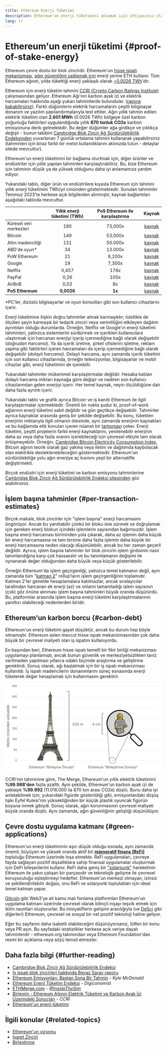 ```yaml
---
title: Ethereum Enerji Tüketimi
description: Ethereum'un enerji tüketimini anlamak için ihtiyacınız olan temel bilgiler.
lang: tr
---
```


# Ethereum'un enerji tüketimi {#proof-of-stake-energy}

Ethereum çevre dostu bir blok zincirdir. Ethereum'un [hisse ispatı mekanizması](/developers/docs/consensus-mechanisms/pos), [ağın güvenliğini sağlamak için](/developers/docs/consensus-mechanisms/pow) enerji yerine ETH kullanır. Tüm Ethereum ağının, yılda tükettiği enerji yaklaşık olarak [~0.0026 TWh](https://carbon-ratings.com/eth-report-2022)'dir.

Ethereum için enerji tüketim tahmini [CCRI (Crypto Carbon Ratings Institute)](https://carbon-ratings.com) çalışmasından geliyor. Ethereum Ağı'nın karbon ayak izi ve elektrik harcamaları hakkında aşağı yukarı tahminlerde bulundular. ([rapora bakabilirsiniz](https://carbon-ratings.com/eth-report-2022)). Farklı düğümlerin elektrik harcamalarını çeşitli biligisayar donanım ve yazılım yapılandırmalarıyla test ettiler. Ağın yıllık tahmin edilen elektrik tüketimi olan **2.601 MWh** (0.0026 TWh) bölgeye özel karbon yoğunluğu faktörleri uygulandığında yıllık **870 tonluk CO2e** karbon emisyonuna denk gelmektedir. Bu değer düğümler ağa girdikçe ve çıktıkça değişir - bunun takibini [Cambridge Blok Zincir Ağ Sürdürülebilirlik Endeksinden](https://ccaf.io/cbnsi/ethereum) yuvarlanan 7 günlük ortalama tahmini kullanarak yapabilirsiniz (tahminleri için biraz farklı bir metot kullandıklarını aklınızda tutun - detaylar sitede mevcuttur).

Ethereum'un enerji tüketimini bir bağlama oturtmak için, diğer ürünler ve endüstriler için yıllık yapılan tahminleri karşılaştırabiliriz. Bu, bize Ethereum için tahminin düşük ya da yüksek olduğunu daha iyi anlamamıza yardım ediyor.

<EnergyConsumptionChart />

Yukarıdaki tablo, diğer ürün ve endüstrilere kıyasla Ethereum için tahmini yıllık enerji tüketimini TWh/yıl cinsinden göstermektedir. Sunulan tahminler Temmuz 2023'te herkese açık bilgilerden alınmıştır, kaynak bağlantıları aşağıdaki tabloda mevcuttur.

|                         | Yıllık enerji tüketimi (TWh) | PoS Ethereum ile karşılaştırma |                                                                                      Kaynak                                                                                       |
|:----------------------- |:----------------------------:|:------------------------------:|:---------------------------------------------------------------------------------------------------------------------------------------------------------------------------------:|
| Küresel veri merkezleri |             190              |            73,000x             |                                    [kaynak](https://www.iea.org/commentaries/data-centres-and-energy-from-global-headlines-to-local-headaches)                                    |
| Bitcoin                 |             149              |            53,000x             |                                                                 [kaynak](https://ccaf.io/cbnsi/cbeci/comparisons)                                                                 |
| Altın madenciliği       |             131              |            50.000x             |                                                                 [kaynak](https://ccaf.io/cbnsi/cbeci/comparisons)                                                                 |
| ABD'de oyun\*         |              34              |            13.000x             |                 [kaynak](https://www.researchgate.net/publication/336909520_Toward_Greener_Gaming_Estimating_National_Energy_Use_and_Energy_Efficiency_Potential)                 |
| PoW Ethereum            |              21              |             8,100x             |                                                                    [kaynak](https://ccaf.io/cbnsi/ethereum/1)                                                                     |
| Google                  |              19              |             7,300x             |                                           [kaynak](https://www.gstatic.com/gumdrop/sustainability/google-2022-environmental-report.pdf)                                           |
| Netflix                 |            0,457             |              176x              | [kaynak](https://assets.ctfassets.net/4cd45et68cgf/7B2bKCqkXDfHLadrjrNWD8/e44583e5b288bdf61e8bf3d7f8562884/2021_US_EN_Netflix_EnvironmentalSocialGovernanceReport-2021_Final.pdf) |
| PayPal                  |             0,26             |              100x              |                                  [kaynak](https://s202.q4cdn.com/805890769/files/doc_downloads/global-impact/CDP_Climate_Change_PayPal-(1).pdf)                                   |
| AirBnB                  |             0,02             |               8x               |                               [kaynak](https://s26.q4cdn.com/656283129/files/doc_downloads/governance_doc_updated/Airbnb-ESG-Factsheet-(Final).pdf)                               |
| **PoS Ethereum**        |          **0,0026**          |             **1x**             |                                                               [kaynak](https://carbon-ratings.com/eth-report-2022)                                                                |

\*PC'ler, dizüstü bilgisayarlar ve oyun konsolları gibi son kullanıcı cihazlarını içerir.

Enerji tüketimine ilişkin doğru tahminler almak karmaşıktır; özellikle de ölçülen şeyin karmaşık bir tedarik zinciri veya verimliliğini etkileyen dağıtım ayrıntıları olduğu durumlarda. Örneğin, Netflix ve Google'ın enerji tüketimi tahminleri, yalnızca sistemlerini sürdürmek ve içerikleri kullanıcılara ulaştırmak için harcanan enerjiyi içerip içermediğine bağlı olarak değişebilir (_doğrudan harcama_). Ya da içerik üretme, şirket ofislerini işletme, reklam yapma gibi faktörleri içeren harcamaları da içerip içermediğine bağlı olarak değişebilir (_dolaylı harcama_). Dolaylı harcama, aynı zamanda içerik tüketimi için son kullanıcı cihazlarında, örneğin televizyonlar, bilgisayarlar ve mobil cihazlar gibi, enerji tüketimini de içerebilir.

Yukarıdaki tahminler mükemmel karşılaştırmalar değildir. Hesaba katılan dolaylı harcama miktarı kaynağa göre değişir ve nadiren son kullanıcı cihazlarından gelen enerjiyi içerir. Her temel kaynak, neyin ölçüldüğüne dair daha fazla ayrıntı içerir.

Yukarıdaki tablo ve grafik ayrıca Bitcoin ve iş kanıtlı Ethereum ile ilgili karşılaştırmalar içermektedir. Önemli bir nokta şudur ki, proof-of-work ağlarının enerji tüketimi sabit değildir ve gün geçtikçe değişebilir. Tahminler ayrıca kaynaklar arasında geniş bir şekilde değişebilir. Bu konu, tüketilen enerjinin miktarıyla ilgili olmanın ötesinde, aynı zamanda enerjinin kaynakları ve bu bağlamda etik konuları içeren nüanslı bir [tartışmayı](https://www.coindesk.com/business/2020/05/19/the-last-word-on-bitcoins-energy-consumption/) çeker. Enerji tüketimi, çeşitli projelerin farklı enerji kaynaklarını, yenilenebilir enerjinin daha az veya daha fazla oranını içerebileceği için çevresel etkiyle tam olarak örtüşmeyebilir. Örneğin, [Cambridge Bitcoin Electricity Consumption Index](https://ccaf.io/cbnsi/cbeci/comparisons), Bitcoin ağının teorik olarak gaz yakma veya iletim ve dağıtımda kaybolacak olan elektrikle desteklenebileceğini göstermektedir. Ethereum'un sürdürülebiliğe yolu ağın enerjiye aç kısmını yeşil bir alternatifle değiştirmekti.

Birçok endüstri için enerji tüketimi ve karbon emisyonu tahminlerine [Cambridge Blok Zincir Ağ Sürdürülebilirlik Endeksi sitesinden](https://ccaf.io/cbnsi/ethereum) göz atabilirsiniz.

## İşlem başına tahminler {#per-transaction-estimates}

Birçok makale, blok zincirler için "işlem başına" enerji harcamasını öngörüyor. Ancak bu yanıltabilir çünkü bir bloku öne sürmek ve doğrulamak için gereken enerji blokun içindeki işlemlerin sayısından bağımsızdır. İşlem başına enerji harcaması biriminden yola çıkarak, daha az işlemin daha küçük bir enerji harcamasına ve tam tersine daha fazla işlemin daha büyük bir enerji harcamasına neden olacağı düşünülebilir, ancak bu her zaman geçerli değildir. Ayrıca, işlem başına tahminler bir blok zincirin işlem girdisinin nasıl tanımlandığına karşı çok hassasstır ve bu tanımlamanın değişimi ile oynanarak değer olduğundan daha büyük veya küçük gösterilebilir.

Örneğin Ethereum'da işlem geçirgenliği, yalnızca temel katmanın değil, aynı zamanda tüm "[katman 2](/layer-2/)" rollup'ların işlem geçirgenliğinin toplamıdır. Katman 2'ler genelde hesaplamalara katılmazlar, ancak sıralayıcılar tarafından harcanan ek enerji (az) ve onların tamamladığı işlem sayısının (çok) göz önüne alınması işlem başına tahminleri büyük oranda düşürürdü. Bu, platformlar arasında işlem başına enerji tüketimi karşılaştırmalarının yanıltıcı olabileceği nedenlerden biridir.

## Ethereum'un karbon borcu {#carbon-debt}

Ethereum'un enerji tüketimi gayet düşüktür, ancak bu durum hep böyle olmamıştır. Ethereum aslen mevcut hisse ispatı mekanizmasından çok daha büyük bir çevresel maliyeti olan iş ispatını kullanıyordu.

En başından beri, Ethereum hisse ispatı temelli bir fikir birliği mekanizması uygulamayı planlamıştı, ancak bunun güvenlik ve merkeziyetsizlikten taviz verilmeden yapılması yıllarca odaklı biçimde araştırma ve geliştirme gerektirdi. Sonuç olarak, ağı başlatmak için bir iş ispatı mekanizması kullanıldı. İş ispatı madencilerin donanımlarını süreç esnasında enerji tüketerek değer hesaplamak için kullanmasını gerektirir.

![Soldaki Eyfel Kulesi'ni (330 metre uzunluğunda) Birleşim öncesi yüksek enerji tüketimini sembolize etmek için, 4 cm uzunluğunda bir Lego figürünü ise Birleşim sonrası enerji tüketiminden dramatik düşüşü temsil etmek için kullanarak Ethereum'un Birleşim öncesi ve sonrası enerji tüketiminin karşılaştırılması](energy_consumption_pre_post_merge.png)

CCRI'nin tahminine göre, The Merge, Ethereum'un yıllık elektrik tüketimini **%99.988'den** fazla azalttı. Aynı şekilde, Ethereum'un karbon ayak izi de yaklaşık **%99.992** (11.016.000 ila 870 ton arası CO2e) düştü. Bunu daha iyi anlatabilmek için, yukarıdaki figürde gösterildiği gibi, emisyonlardaki düşüş tıpkı Eyfel Kulesi'nin yüksekliğinden bir küçük plastik oyuncak figürün boyuna inmek gibiydi. Sonuç olarak, ağın korunmasının çevresel maliyeti büyük oranda düştü. Aynı zamanda, ağın güvenliğinin geliştiği düşünülüyor.

## Çevre dostu uygulama katmanı {#green-applications}

Ethereum'un enerji tüketiminin aşırı düşük olduğu esnada, aynı zamanda önemli, büyüyen ve yüksek oranda aktif bir [**rejeneratif finans (ReFi)**](/refi/) topluluğu Ethereum üzerinde inşa etmekte. ReFi uygulamaları, çevreye fayda sağlayan pozitif dışsallıklara sahip finansal uygulamalar oluşturmak için DeFi bileşenlerini kullanır. ReFi daha geniş bir ["solarpunk"](https://en.wikipedia.org/wiki/Solarpunk) hareketinin Ethereum ile yakın çalışan bir parçasıdır ve teknolojik gelişme ile çevresel koruyuculuğu eşleştirmeyi hedefler. Ethereum'un merkezi olmayan, izinsiz ve şekillendirilebilir doğası, onu ReFi ve solarpunk toplulukları için ideal temel katman yapar.

[Gitcoin](https://gitcoin.co) gibi Web3'ye ait kamu malı fonlama platformları Ethereum'un uygulama katmanı üzerinde çevresel olarak bilinçli inşayı teşvik etmek için iklim rauntları oluştururlar. Bu inisiyatiflerin gelişimi aracılığıyla (ve [DeSci](/desci/) gibi diğerleri) Ethereum, çevresel ve sosyal bir net pozitif teknoloji haline geliyor.

<InfoBanner emoji=":evergreen_tree:">
  Eğer bu sayfanın daha isabetli olabileceğini düşünüyorsanız, lütfen bir konu veya PR açın. Bu sayfadaki istatistikler herkese açık veriye dayalı tahminlerdir - ethereum.org takımından veya Ethereum Foundation'dan resmi bir açıklama veya sözü temsil etmezler.
</InfoBanner>

## Daha fazla bilgi {#further-reading}

- [Cambridge Blok Zincir Ağ Sürdürülebilirlik Endeksi](https://ccaf.io/cbnsi/ethereum)
- [İş ispatı blok zincirleri hakkında Beyaz Saray raporu](https://www.whitehouse.gov/wp-content/uploads/2022/09/09-2022-Crypto-Assets-and-Climate-Report.pdf)
- [Ethereum Emisyonları: Baştan Sona Bir Tahmin](https://kylemcdonald.github.io/ethereum-emissions/) - _Kyle McDonald_
- [Ethereum Enerji Tüketim Endeksi](https://digiconomist.net/ethereum-energy-consumption/) - _Digiconomist_
- [ETHMerge.com](https://ethmerge.com/) - _[@InsideTheSim](https://twitter.com/InsideTheSim)_
- [Birleşim - Ethereum Ağının Elektrik Tüketimi ve Karbon Ayak İzi Üzerindeki Sonuçları](https://carbon-ratings.com/eth-report-2022) - _CCRI_
- [Ethereum'un enerji tüketimi](https://mirror.xyz/jmcook.eth/ODpCLtO4Kq7SCVFbU4He8o8kXs418ZZDTj0lpYlZkR8)

## İlgili konular {#related-topics}

- [Ethereum'un vizyonu](/roadmap/vision/)
- [İşaret Zinciri](/roadmap/beacon-chain)
- [Birleştirme](/roadmap/merge/)
